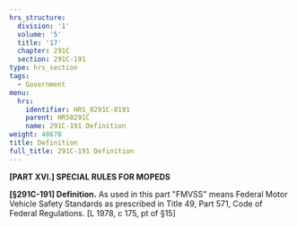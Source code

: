```yaml
---
hrs_structure:
  division: '1'
  volume: '5'
  title: '17'
  chapter: 291C
  section: 291C-191
type: hrs_section
tags:
  - Government
menu:
  hrs:
    identifier: HRS_0291C-0191
    parent: HRS0291C
    name: 291C-191 Definition
weight: 48670
title: Definition
full_title: 291C-191 Definition
---
```

**[PART XVI.] SPECIAL RULES FOR MOPEDS**

**[§291C-191] Definition.** As used in this part "FMVSS" means Federal Motor Vehicle Safety Standards as prescribed in Title 49, Part 571, Code of Federal Regulations. [L 1978, c 175, pt of §15]